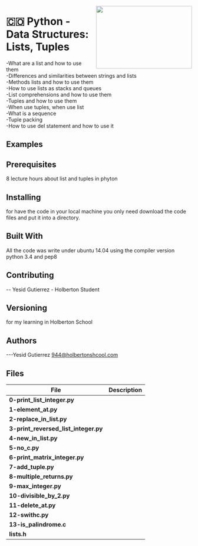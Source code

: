 <p>
<img width="260" height="170" src="https://davidjohncoleman.com/wp-djc/wp-content/uploads/2017/06/HBTN-Borderless-CMYK-Logo-Vertical-Color-Black@1200ppi-300x236.png" align="right" >
</p>





# :colombia: Python - Data Structures: Lists, Tuples
-What are a list and how to use them                                            
-Differences and similarities between strings and lists                         
-Methods lists and how to use them                                              
-How to use lists as stacks and queues                                          
-List comprehensions and how to use them                                        
-Tuples and how to use them                                                     
-When use tuples, when use list                                                 
-What is a sequence                                                             
-Tuple packing                                                                  
-How to use del statement and how to use it                                     
## Examples                                                                     
                                                                                
## Prerequisites
8 lecture hours about list and tuples in phyton                                 
## Installing

for have the code in your local machine you only need download the code files and put it into a directory.
## Built With

All the code was write under ubuntu 14.04 using the compiler version            
python 3.4 and pep8                                                             

## Contributing

-- Yesid Gutierrez - Holberton Student                                          

## Versioning
for my learning in Holberton School

## Authors

---Yesid Gutierrez  944@holbertonshcool.com                                    
                                                                               
## Files

|         File            |             Description                  |
| ------------------------| ---------------------------------------- |
| **0-print_list_integer.py** |
| **1-element_at.py** |
| **2-replace_in_list.py** |
| **3-print_reversed_list_integer.py** |
| **4-new_in_list.py** |
| **5-no_c.py** |
| **6-print_matrix_integer.py** |
| **7-add_tuple.py** |
| **8-multiple_returns.py** |
| **9-max_integer.py** |
| **10-divisible_by_2.py** |
| **11-delete_at.py** |
| **12-swithc.py** |
| **13-is_palindrome.c** |
| **lists.h** |